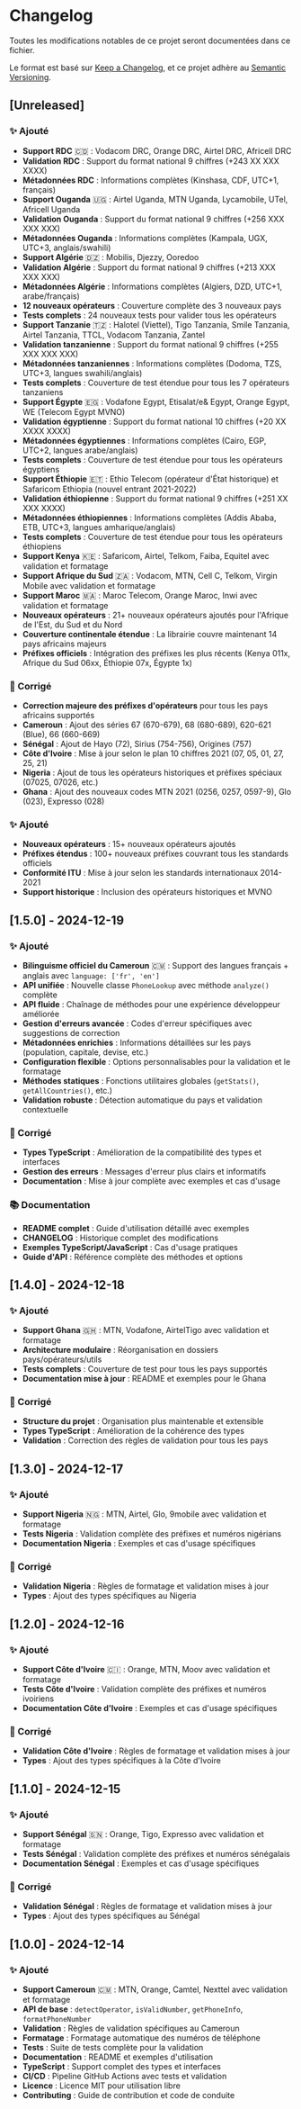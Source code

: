 # Changelog

Toutes les modifications notables de ce projet seront documentées dans ce fichier.

Le format est basé sur [Keep a Changelog](https://keepachangelog.com/fr/1.0.0/),
et ce projet adhère au [Semantic Versioning](https://semver.org/lang/fr/).

## [Unreleased]

### ✨ Ajouté
- **Support RDC** 🇨🇩 : Vodacom DRC, Orange DRC, Airtel DRC, Africell DRC
- **Validation RDC** : Support du format national 9 chiffres (+243 XX XXX XXXX)
- **Métadonnées RDC** : Informations complètes (Kinshasa, CDF, UTC+1, français)
- **Support Ouganda** 🇺🇬 : Airtel Uganda, MTN Uganda, Lycamobile, UTel, Africell Uganda
- **Validation Ouganda** : Support du format national 9 chiffres (+256 XXX XXX XXX)
- **Métadonnées Ouganda** : Informations complètes (Kampala, UGX, UTC+3, anglais/swahili)
- **Support Algérie** 🇩🇿 : Mobilis, Djezzy, Ooredoo
- **Validation Algérie** : Support du format national 9 chiffres (+213 XXX XXX XXX)
- **Métadonnées Algérie** : Informations complètes (Algiers, DZD, UTC+1, arabe/français)
- **12 nouveaux opérateurs** : Couverture complète des 3 nouveaux pays
- **Tests complets** : 24 nouveaux tests pour valider tous les opérateurs
- **Support Tanzanie** 🇹🇿 : Halotel (Viettel), Tigo Tanzania, Smile Tanzania, Airtel Tanzania, TTCL, Vodacom Tanzania, Zantel
- **Validation tanzanienne** : Support du format national 9 chiffres (+255 XXX XXX XXX)
- **Métadonnées tanzaniennes** : Informations complètes (Dodoma, TZS, UTC+3, langues swahili/anglais)
- **Tests complets** : Couverture de test étendue pour tous les 7 opérateurs tanzaniens
- **Support Égypte** 🇪🇬 : Vodafone Egypt, Etisalat/e& Egypt, Orange Egypt, WE (Telecom Egypt MVNO)
- **Validation égyptienne** : Support du format national 10 chiffres (+20 XX XXXX XXXX)
- **Métadonnées égyptiennes** : Informations complètes (Cairo, EGP, UTC+2, langues arabe/anglais)
- **Tests complets** : Couverture de test étendue pour tous les opérateurs égyptiens
- **Support Éthiopie** 🇪🇹 : Ethio Telecom (opérateur d'État historique) et Safaricom Ethiopia (nouvel entrant 2021-2022)
- **Validation éthiopienne** : Support du format national 9 chiffres (+251 XX XXX XXXX)
- **Métadonnées éthiopiennes** : Informations complètes (Addis Ababa, ETB, UTC+3, langues amharique/anglais)
- **Tests complets** : Couverture de test étendue pour tous les opérateurs éthiopiens
- **Support Kenya** 🇰🇪 : Safaricom, Airtel, Telkom, Faiba, Equitel avec validation et formatage
- **Support Afrique du Sud** 🇿🇦 : Vodacom, MTN, Cell C, Telkom, Virgin Mobile avec validation et formatage  
- **Support Maroc** 🇲🇦 : Maroc Telecom, Orange Maroc, Inwi avec validation et formatage
- **Nouveaux opérateurs** : 21+ nouveaux opérateurs ajoutés pour l'Afrique de l'Est, du Sud et du Nord
- **Couverture continentale étendue** : La librairie couvre maintenant 14 pays africains majeurs
- **Préfixes officiels** : Intégration des préfixes les plus récents (Kenya 011x, Afrique du Sud 06xx, Éthiopie 07x, Égypte 1x)

### 🔧 Corrigé
- **Correction majeure des préfixes d'opérateurs** pour tous les pays africains supportés
- **Cameroun** : Ajout des séries 67 (670-679), 68 (680-689), 620-621 (Blue), 66 (660-669)
- **Sénégal** : Ajout de Hayo (72), Sirius (754-756), Origines (757)
- **Côte d'Ivoire** : Mise à jour selon le plan 10 chiffres 2021 (07, 05, 01, 27, 25, 21)
- **Nigeria** : Ajout de tous les opérateurs historiques et préfixes spéciaux (07025, 07026, etc.)
- **Ghana** : Ajout des nouveaux codes MTN 2021 (0256, 0257, 0597-9), Glo (023), Expresso (028)

### ✨ Ajouté
- **Nouveaux opérateurs** : 15+ nouveaux opérateurs ajoutés
- **Préfixes étendus** : 100+ nouveaux préfixes couvrant tous les standards officiels
- **Conformité ITU** : Mise à jour selon les standards internationaux 2014-2021
- **Support historique** : Inclusion des opérateurs historiques et MVNO

## [1.5.0] - 2024-12-19

### ✨ Ajouté
- **Bilinguisme officiel du Cameroun** 🇨🇲 : Support des langues français + anglais avec `language: ['fr', 'en']`
- **API unifiée** : Nouvelle classe `PhoneLookup` avec méthode `analyze()` complète
- **API fluide** : Chaînage de méthodes pour une expérience développeur améliorée
- **Gestion d'erreurs avancée** : Codes d'erreur spécifiques avec suggestions de correction
- **Métadonnées enrichies** : Informations détaillées sur les pays (population, capitale, devise, etc.)
- **Configuration flexible** : Options personnalisables pour la validation et le formatage
- **Méthodes statiques** : Fonctions utilitaires globales (`getStats()`, `getAllCountries()`, etc.)
- **Validation robuste** : Détection automatique du pays et validation contextuelle

### 🔧 Corrigé
- **Types TypeScript** : Amélioration de la compatibilité des types et interfaces
- **Gestion des erreurs** : Messages d'erreur plus clairs et informatifs
- **Documentation** : Mise à jour complète avec exemples et cas d'usage

### 📚 Documentation
- **README complet** : Guide d'utilisation détaillé avec exemples
- **CHANGELOG** : Historique complet des modifications
- **Exemples TypeScript/JavaScript** : Cas d'usage pratiques
- **Guide d'API** : Référence complète des méthodes et options

## [1.4.0] - 2024-12-18

### ✨ Ajouté
- **Support Ghana** 🇬🇭 : MTN, Vodafone, AirtelTigo avec validation et formatage
- **Architecture modulaire** : Réorganisation en dossiers pays/opérateurs/utils
- **Tests complets** : Couverture de test pour tous les pays supportés
- **Documentation mise à jour** : README et exemples pour le Ghana

### 🔧 Corrigé
- **Structure du projet** : Organisation plus maintenable et extensible
- **Types TypeScript** : Amélioration de la cohérence des types
- **Validation** : Correction des règles de validation pour tous les pays

## [1.3.0] - 2024-12-17

### ✨ Ajouté
- **Support Nigeria** 🇳🇬 : MTN, Airtel, Glo, 9mobile avec validation et formatage
- **Tests Nigeria** : Validation complète des préfixes et numéros nigérians
- **Documentation Nigeria** : Exemples et cas d'usage spécifiques

### 🔧 Corrigé
- **Validation Nigeria** : Règles de formatage et validation mises à jour
- **Types** : Ajout des types spécifiques au Nigeria

## [1.2.0] - 2024-12-16

### ✨ Ajouté
- **Support Côte d'Ivoire** 🇨🇮 : Orange, MTN, Moov avec validation et formatage
- **Tests Côte d'Ivoire** : Validation complète des préfixes et numéros ivoiriens
- **Documentation Côte d'Ivoire** : Exemples et cas d'usage spécifiques

### 🔧 Corrigé
- **Validation Côte d'Ivoire** : Règles de formatage et validation mises à jour
- **Types** : Ajout des types spécifiques à la Côte d'Ivoire

## [1.1.0] - 2024-12-15

### ✨ Ajouté
- **Support Sénégal** 🇸🇳 : Orange, Tigo, Expresso avec validation et formatage
- **Tests Sénégal** : Validation complète des préfixes et numéros sénégalais
- **Documentation Sénégal** : Exemples et cas d'usage spécifiques

### 🔧 Corrigé
- **Validation Sénégal** : Règles de formatage et validation mises à jour
- **Types** : Ajout des types spécifiques au Sénégal

## [1.0.0] - 2024-12-14

### ✨ Ajouté
- **Support Cameroun** 🇨🇲 : MTN, Orange, Camtel, Nexttel avec validation et formatage
- **API de base** : `detectOperator`, `isValidNumber`, `getPhoneInfo`, `formatPhoneNumber`
- **Validation** : Règles de validation spécifiques au Cameroun
- **Formatage** : Formatage automatique des numéros de téléphone
- **Tests** : Suite de tests complète pour la validation
- **Documentation** : README et exemples d'utilisation
- **TypeScript** : Support complet des types et interfaces
- **CI/CD** : Pipeline GitHub Actions avec tests et validation
- **Licence** : Licence MIT pour utilisation libre
- **Contributing** : Guide de contribution et code de conduite
